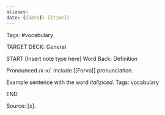 ```yaml
---
aliases:
date: {{date}} {{time}}
---
```

Tags: #vocabulary

TARGET DECK: General

START
[Insert note type here]
Word
Back: Definition

Pronounced /x-x/.
Include [[Forvo]] pronunciation.

Example sentence with the word *italiziced*.
Tags: vocabulary

END

Source: [x].
